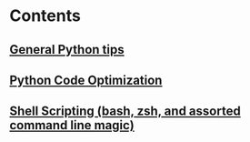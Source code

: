 # Contents

## [General Python tips](python.md)

## [Python Code Optimization](Optimize%20Python%20Code.ipynb)

## [Shell Scripting (bash, zsh, and assorted command line magic)](shell.md)
